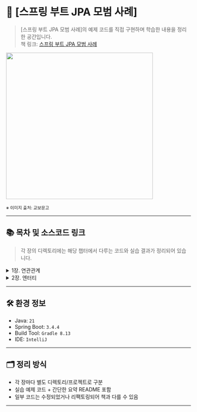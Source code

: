 # 📘 [스프링 부트 JPA 모범 사례]

> [스프링 부트 JPA 모범 사례]의 예제 코드를 직접 구현하며 학습한 내용을 정리한 공간입니다.  
> 책 링크: [스프링 부트 JPA 모범 사례](https://product.kyobobook.co.kr/detail/S000212718293)


<img src="https://contents.kyobobook.co.kr/sih/fit-in/458x0/pdt/9791161758305.jpg" width="400px">

<sub>※ 이미지 출처: 교보문고</sub>

---

## 📚 목차 및 소스코드 링크

> 각 장의 디렉토리에는 해당 챕터에서 다루는 코드와 실습 결과가 정리되어 있습니다.

<details>
<summary>1장. 연관관계</summary>
<div markdown="1">

| NO | 항목                                                                    | 소스코드 경로                                                                                 |
|----|-----------------------------------------------------------------------|-----------------------------------------------------------------------------------------|
| 1  | @OneToMay 연관관계를 효과적으로 구성하는 방법                                         | [/chapter1/OneToManyBidirectional](chapter1/OneToManyBidirectional)                     |
| 2  | 단방향 @OneToMany 연관관계를 피해야 하는 이유                                        | [/chapter1/OneToManyUnidirectional](chapter1/OneToManyUnidirectional)                   |
| 3  | 단방향 @ManyToOne의 효율성                                                   | [/chapter1/JustManyToOne](chapter1/JustManyToOne)                                       |
| 4  | @ManyToMany 연관관계를 효과적으로 구성하는 방법                                       | [/chapter1/ManyToManyBidirectional](chapter1/ManyToManyBidirectional)                   |
| 5  | @ManyToMany에서 Set이 List보다 나은 이유                                       | [/chapter1/ManyToManyBidirectionalListVsSet](chapter1/ManyToManyBidirectionalListVsSet) |
| 6  | CascadeType.REMOVE 및 orphanRemoval=true를 사용해 하위 엔터티 제거를 피해야 하는 이유와 시기 | [/chapter1/CascadeChildRemoval](chapter1/CascadeChildRemoval)                           |
| 7  | JPA 엔터티 그래프를 통해 연관관계를 가져오는 방법                                         | [/chapter1/EntityGraphAttributePaths](chapter1/EntityGraphAttributePaths)               |
| 8  | JPA 엔터티 서브그래프를 통해 연관관계를 가져오는 방법                                       | [/chapter1/NamedSubgraph](chapter1/NamedSubgraph)                                       |
| 9  | 엔터티 그래프 및 기본 속성 처리 방법                                                 | [/chapter1/NamedEntityGraphBasicAttrs](chapter1/NamedEntityGraphBasicAttrs)             |
| 10 | 하이버네이트 @Where 어노테이션을 통한 연관관계 필터링 처리                                   | [/chapter1/FilterAssociation](chapter1/FilterAssociation)                               |
| 11 | @MapsId를 통한 단방향/양방향 @OneToOne 최적화 방법                                  | [/chapter1/OneToOneMapsId](chapter1/OneToOneMapsId)                                     |
| 12 | 단 하나의 연관관계만 Null이 아닌지 확인하는 방법                                         | [/chapter1/ChooseOnlyOneAssociation](chapter1/ChooseOnlyOneAssociation)                 |

</div>
</details>

<details>
<summary>2장. 엔터티</summary>
<div markdown="1">

| NO | 항목                      | 소스코드 경로                                   |
|----|-------------------------|-------------------------------------------|
| 13 | 엔터티의 플루언트 API 스타일 적용 방법 | [/chapter2/FluentApi](chapter2/FluentApi) |

</div>
</details>

---

## 🛠️ 환경 정보

- Java: `21`
- Spring Boot: `3.4.4`
- Build Tool: `Gradle 8.13`
- IDE: `IntelliJ`

---

## 🗂️ 정리 방식

- 각 장마다 별도 디렉토리/프로젝트로 구분
- 실습 예제 코드 + 간단한 요약 README 포함
- 일부 코드는 수정되었거나 리팩토링되어 책과 다를 수 있음

---

